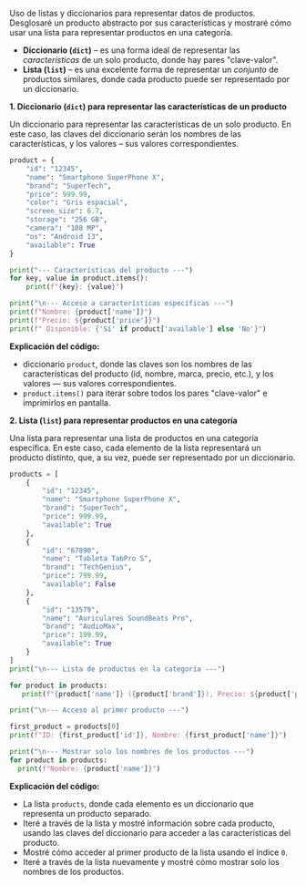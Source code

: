 Uso de listas y diccionarios para representar datos de productos. Desglosaré un producto abstracto por sus características y mostraré cómo usar una lista para representar productos en una categoría.

*   **Diccionario (`dict`)** – es una forma ideal de representar las *características* de un solo producto, donde hay pares "clave-valor".
*   **Lista (`list`)** – es una excelente forma de representar un *conjunto* de productos similares, donde cada producto puede ser representado por un diccionario.

**1. Diccionario (`dict`) para representar las características de un producto**

Un diccionario para representar las características de un solo producto. En este caso, las claves del diccionario serán los nombres de las características, y los valores – sus valores correspondientes.

```python
product = {
    "id": "12345",
    "name": "Smartphone SuperPhone X",
    "brand": "SuperTech",
    "price": 999.99,
    "color": "Gris espacial",
    "screen_size": 6.7,
    "storage": "256 GB",
    "camera": "108 MP",
    "os": "Android 13",
    "available": True
}

print("--- Características del producto ---")
for key, value in product.items():
    print(f"{key}: {value}")

print("\n--- Acceso a características específicas ---")
print(f"Nombre: {product['name']}")
print(f"Precio: ${product['price']}")
print(f" Disponible: {'Sí' if product['available'] else 'No'}")

```

**Explicación del código:**

*   diccionario `product`, donde las claves son los nombres de las características del producto (id, nombre, marca, precio, etc.), y los valores — sus valores correspondientes.
*   `product.items()` para iterar sobre todos los pares "clave-valor" e imprimirlos en pantalla.

**2. Lista (`list`) para representar productos en una categoría**

Una lista para representar una lista de productos en una categoría específica.
En este caso, cada elemento de la lista representará un producto distinto, que, a su vez, puede ser representado por un diccionario.

```python
products = [
    {
        "id": "12345",
        "name": "Smartphone SuperPhone X",
        "brand": "SuperTech",
        "price": 999.99,
        "available": True
    },
    {
        "id": "67890",
        "name": "Tableta TabPro S",
        "brand": "TechGenius",
        "price": 799.99,
        "available": False
    },
    {
        "id": "13579",
        "name": "Auriculares SoundBeats Pro",
        "brand": "AudioMax",
        "price": 199.99,
        "available": True
    }
]
print("\n--- Lista de productos en la categoría ---")

for product in products:
   print(f"{product['name']} ({product['brand']}), Precio: ${product['price']}, Disponible: {'Sí' if product['available'] else 'No'}")

print("\n--- Acceso al primer producto ---")

first_product = products[0]
print(f"ID: {first_product['id']}, Nombre: {first_product['name']}")

print("\n--- Mostrar solo los nombres de los productos ---")
for product in products:
  print(f"Nombre: {product['name']}")
```

**Explicación del código:**

*   La lista `products`, donde cada elemento es un diccionario que representa un producto separado.
*   Iteré a través de la lista y mostré información sobre cada producto, usando las claves del diccionario para acceder a las características del producto.
*   Mostré cómo acceder al primer producto de la lista usando el índice `0`.
*   Iteré a través de la lista nuevamente y mostré cómo mostrar solo los nombres de los productos.


```
